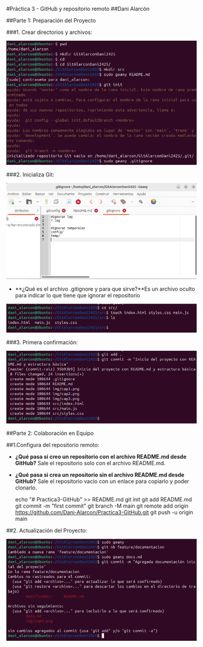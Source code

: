 #Práctica 3 - GitHub y repositorio remoto
##Dani Alarcón

##Parte 1: Preparación del Proyecto

###1. Crear directorios y archivos:

![ex1](./img/cap1.png)

###2. Inicializa Git:

![ex1-2](./img/cap2.png)

- **¿Qué es el archivo .gitignore y para que sirve?**Es un archivo oculto para indicar lo que tiene que ignorar el repositorio

![e1-3](./img/cap3.png)

###3. Primera confirmación:

![ex1-4](./img/cap4.png)

##Parte 2: Colaboración en Equipo

##1.Configura del repositorio remoto:

- **¿Qué pasa si creo un repositorio con el archivo README.md desde GitHub?** Sale el repositorio solo con el archivo README.md.
- **¿Qué pasa si crea un repositorio sin el archivo README.md desde GitHub?** Sale el repositorio vacio con un enlace para copiarlo y poder clonarlo.

	echo "# Practica3-GitHub" >> README.md
	git init
	git add README.md
	git commit -m "first commit"
	git branch -M main
	git remote add origin https://github.com/Dani-Alarcon/Practica3-GitHub.git
	git push -u origin main

##2. Actualización del Proyecto:

![ex2-1](./img/cap5.png)
